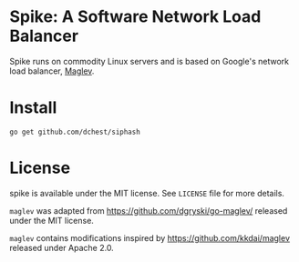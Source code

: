 # Spike: A Software Network Load Balancer

Spike runs on commodity Linux servers and is based on Google's network
load balancer, [Maglev][0].

[0]: https://research.google.com/pubs/pub44824.html

# Install

```
go get github.com/dchest/siphash
```

# License

spike is available under the MIT license. See `LICENSE` file for more
details.

`maglev` was adapted from https://github.com/dgryski/go-maglev/ released
under the MIT license.

`maglev` contains modifications inspired by
https://github.com/kkdai/maglev released under Apache 2.0.
